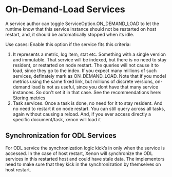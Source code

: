 # On-Demand-Load Services

A service author can toggle ServiceOption.ON_DEMAND_LOAD to let the runtime know that this service
instance should not be restarted on host restart, and, it should be automatically stopped when its idle.

Use cases:
Enable this option if the service fits this criteria:
1. It represents a metric, log item, stat etc. Something with a single version and immutable. 
That service will be indexed, but there is no need to stay resident, or restarted on node restart.
The queries will not cause it to load, since they go to the index. If you expect many millions of such services,
definately mark as ON_DEMAND_LOAD.
Note that if you model metrics using the same fixed link,
but millions of discrete versions, on-demand load is not as useful,
since you dont have that many service instances. So don't set it in that case.
See the recommendations here: [Storing metrics](Storing-metrics)
2. Task services. Once a task is done, no need for it to stay resident.
And no need to restart it on node restart. You can still query across all tasks,
again without causing a reload. And, if you ever access directly a specific document/task, xenon will load it

## Synchronization for ODL Services
For ODL service the synchronization logic kick’s in only when the service is accessed. In the case of host restart, Xenon will
synchronize the ODL services in this restarted host and could have stale data. The implementors need to make sure
that they kick in the synchronization by themselves on host restart.

